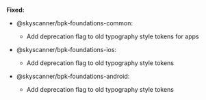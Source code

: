 **Fixed:**

- @skyscanner/bpk-foundations-common:
  - Add deprecation flag to old typography style tokens for apps

- @skyscanner/bpk-foundations-ios:
  - Add deprecation flag to old typography style tokens

- @skyscanner/bpk-foundations-android:
  - Add deprecation flag to old typography style tokens
